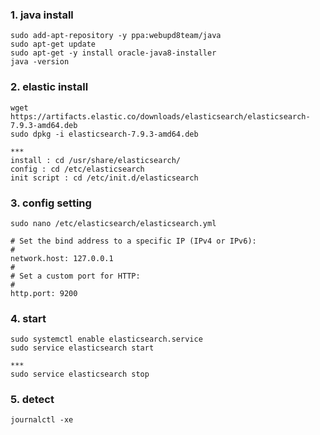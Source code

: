 


### 1. java install
```
sudo add-apt-repository -y ppa:webupd8team/java
sudo apt-get update
sudo apt-get -y install oracle-java8-installer
java -version
```

### 2. elastic install
```
wget https://artifacts.elastic.co/downloads/elasticsearch/elasticsearch-7.9.3-amd64.deb
sudo dpkg -i elasticsearch-7.9.3-amd64.deb

***
install : cd /usr/share/elasticsearch/
config : cd /etc/elasticsearch
init script : cd /etc/init.d/elasticsearch
```

### 3. config setting
```
sudo nano /etc/elasticsearch/elasticsearch.yml

# Set the bind address to a specific IP (IPv4 or IPv6):
#
network.host: 127.0.0.1
#
# Set a custom port for HTTP:
#
http.port: 9200
```

### 4. start
```
sudo systemctl enable elasticsearch.service
sudo service elasticsearch start

***
sudo service elasticsearch stop
```

### 5. detect
```
journalctl -xe
```
